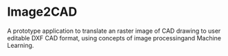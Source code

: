 # Image2CAD
A prototype application to translate an raster image of CAD drawing to user editable DXF CAD format, using concepts of image processingand Machine Learning.

